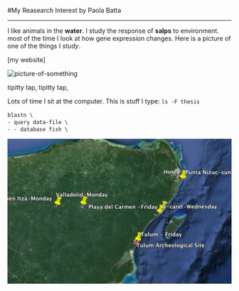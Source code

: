 #My Reasearch Interest
by Paola Batta

--------

I like animals in the **water**. I study the response of **salps** to environment. most of the time I look at how gene expression changes. Here is a picture of one of the things I *study*.

[my website] 

![picture-of-something](http://www.oceanographerschoice.com/log/wp-content/Salpa%20thompsoni.jpeg)

tipitty tap, tipitty tap,

Lots of time I sit at the computer. This is stuff I type: `ls -F thesis`

```
blastn \
- query data-file \
- - database fish \
```
![picture-map](../img/cropped_IM.png)

